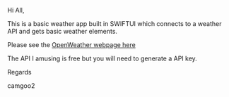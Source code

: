 Hi All,

This is a basic weather app built in SWIFTUI which connects to a weather API and gets basic weather elements.

Please see the [OpenWeather webpage here](https://openweathermap.org/api)

The API I amusing is free but you will need to generate a API key.

Regards

camgoo2
